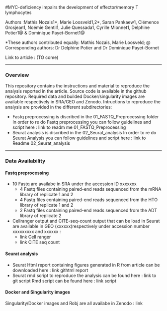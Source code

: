 #MYC-deficiency impairs the development of effector/memory T lymphocytes

Authors :Mathis Nozais1*, Marie Loosveld1,2*, Saran Pankaew1, Clémence Grosjean1, Noémie Gentil1, Julie Quessada1, Cyrille Mionnet1, Delphine Potier1@ & Dominique Payet-Bornet1@

*These authors contributed equally: Mathis Nozais, Marie Loosveld; @ Corresponding authors: Dr Delphine Potier and Dr Dominique Payet-Bornet

Link to article : (TO come)

---

### Overview
This repository contains the instructions and material to reproduce the analysis reported in the article. Source code is available in the github repository. Required data and builded Docker/singularity images are available respectively in SRA/GEO and Zenodo. Intructions to reproduce the analysis are provided in the different subdirectories:

- Fastq preprocessing is discribed in the 01_FASTQ_Preprocessing folder
In order to re do Fastq preprocessing you can follow guidelines and script here : link to readm me 01_FASTQ_Preprocessing
- Seurat analysis is discribed in the 02_Seurat_analysis
In order to re do Seurat Analysis you can follow guidelines and script here : link to Readme 02_Seurat_analysis

---

### Data Availability
#### Fastq preprocessing
- 10 Fastq are availabe in SRA under the accession ID xxxxxxx
  - 4 Fastq files containing paired-end reads sequenced from the mRNA library of replicate 1 and 2
  - 4 Fastq files containing paired-end reads sequenced from the HTO library of replicate 1 and 2
  - 2 Fastq files containing paired-end reads sequenced from the ADT library of replicate 2
- Cellranger output and CITE-seq-count output that can be load in Seurat are available in GEO (xxxxxx)respectively under accession number xxxxxxxxx and xxxxxx :
  - link Cell ranger
  - link CITE seq count

#### Seurat analysis
- Seurat Html report containing figures generated in R from article can be downloaded here : link githtml report
- Seurat rmd script to reproduce the analysis can be found here : link to git script
Rmd script can be found here : link script


#### Docker and Singularity images
Singularity/Docker images and Robj are all availabe in Zenodo : link

